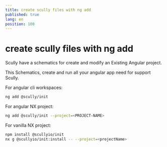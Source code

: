 ```yaml
---
title: create scully files with ng add
published: true
lang: en
position: 100
---
```


# create scully files with ng add

Scully have a schematics for create and modify an Existing Angular project.

This Schematics, create and run all your angular app need for support Scully.

For angular cli workspaces:

```bash
ng add @scully/init
```

For angular NX project:

```bash
ng add @scully/init --project=<PROJECT-NAME>
```

For vanilla NX project:

```bash
npm install @scullyio/init
nx g @scullyio/init:install -- --project=<projectName>
```
